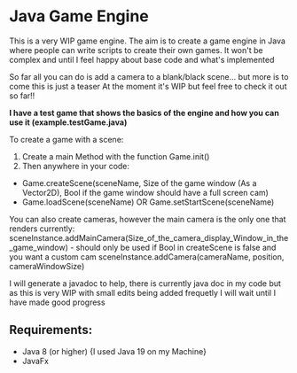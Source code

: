 # Java Game Engine

This is a very WIP game engine. The aim is to create a game engine in Java where people can write scripts to create their own games. 
It won't be complex and until I feel happy about base code and what's implemented

So far all you can do is add a camera to a blank/black scene... but more is to come this is just a teaser
At the moment it's WIP but feel free to check it out so far!!

__I have a test game that shows the basics of the engine and how you can use it (example.testGame.java)__

To create a game with a scene:
1) Create a main Method with the function Game.init()
2) Then anywhere in your code:
- Game.createScene(sceneName, Size of the game window (As a Vector2D), Bool if the game window should have a full screen cam)
- Game.loadScene(sceneName)
OR
Game.setStartScene(sceneName)

You can also create cameras, however the main camera is the only one that renders currently:
sceneInstance.addMainCamera(Size_of_the_camera_display_Window_in_the_game_window) - should only be used if Bool in createScene is false and you want a custom cam
sceneInstance.addCamera(cameraName, position, cameraWindowSize)

I will generate a javadoc to help, there is currently java doc in my code but as this is very WIP with small edits being added frequetly I will wait until I have made good progress

**Requirements:**
-
- Java 8 (or higher)  {I used Java 19 on my Machine}
- JavaFx
